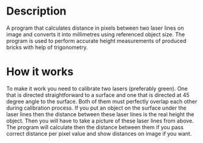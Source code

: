 # Description
A program that calculates distance in pixels between two laser lines on image and converts it into millimetres using referenced object size.
The program is used to perform accurate height measurements of produced bricks with help of trigonometry.

# How it works
To make it work you need to calibrate two lasers (preferably green). One that is directed straightforward to a surface and one that is directed at 45 degree angle to the surface. Both of them must perfectly overlap each other during calibration process. If you put an object on the surface under the laser lines then the distance between these laser lines is the real height the object.
Then you will have to take a picture of these laser lines from above. The program will calculate then the distance between them if you pass correct distance per pixel value and show distances on image if you want.
